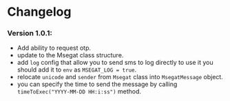 # Changelog

### Version 1.0.1:

- Add ability to request otp.
- update to the Msegat class structure.
- add `log` config that allow you to send sms to log directly to use it you should add it to `env`
  as `MSEGAT_LOG = true`.
- relocate `unicode` and `sender` from `Msegat` class into `MsegatMessage` object.
- you can specify the time to send the message by calling `timeToExec("YYYY-MM-DD HH:i:ss")` method.
